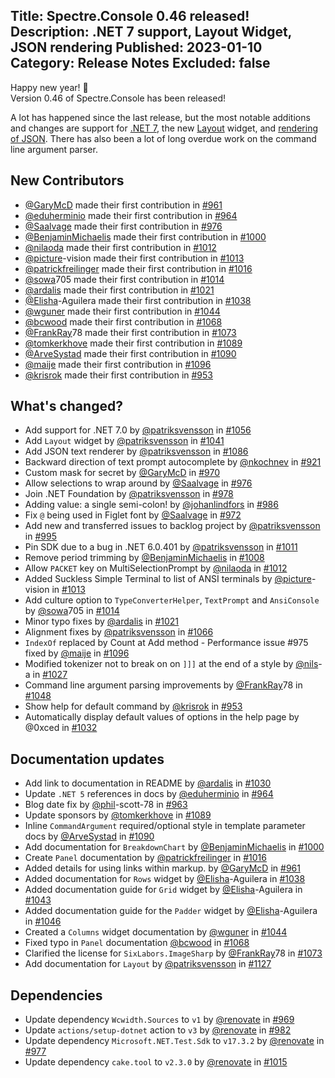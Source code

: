 Title: Spectre.Console 0.46 released!
Description: .NET 7 support, Layout Widget, JSON rendering
Published: 2023-01-10
Category: Release Notes
Excluded: false
---

Happy new year! 🎉  
Version 0.46 of Spectre.Console has been released!

A lot has happened since the last release, but the most notable additions 
and changes are support for [.NET 7](https://devblogs.microsoft.com/dotnet/announcing-dotnet-7/), 
the new [Layout](https://spectreconsole.net/widgets/layout) widget, and 
[rendering of JSON](https://spectreconsole.net/widgets/json). There has also been a lot of long overdue work
on the command line argument parser.

## New Contributors
* [@GaryMcD](https://github.com/GaryMcD) made their first contribution in [#961](https://github.com/spectreconsole/spectre.console/pull/961)
* [@eduherminio](https://github.com/eduherminio) made their first contribution in [#964](https://github.com/spectreconsole/spectre.console/pull/964)
* [@Saalvage](https://github.com/Saalvage) made their first contribution in [#976](https://github.com/spectreconsole/spectre.console/pull/976)
* [@BenjaminMichaelis](https://github.com/BenjaminMichaelis) made their first contribution in [#1000](https://github.com/spectreconsole/spectre.console/pull/1000)
* [@nilaoda](https://github.com/nilaoda) made their first contribution in [#1012](https://github.com/spectreconsole/spectre.console/pull/1012)
* [@picture](https://github.com/picture)-vision made their first contribution in [#1013](https://github.com/spectreconsole/spectre.console/pull/1013)
* [@patrickfreilinger](https://github.com/patrickfreilinger) made their first contribution in [#1016](https://github.com/spectreconsole/spectre.console/pull/1016)
* [@sowa](https://github.com/sowa)705 made their first contribution in [#1014](https://github.com/spectreconsole/spectre.console/pull/1014)
* [@ardalis](https://github.com/ardalis) made their first contribution in [#1021](https://github.com/spectreconsole/spectre.console/pull/1021)
* [@Elisha](https://github.com/Elisha)-Aguilera made their first contribution in [#1038](https://github.com/spectreconsole/spectre.console/pull/1038)
* [@wguner](https://github.com/wguner) made their first contribution in [#1044](https://github.com/spectreconsole/spectre.console/pull/1044)
* [@bcwood](https://github.com/bcwood) made their first contribution in [#1068](https://github.com/spectreconsole/spectre.console/pull/1068)
* [@FrankRay](https://github.com/FrankRay)78 made their first contribution in [#1073](https://github.com/spectreconsole/spectre.console/pull/1073)
* [@tomkerkhove](https://github.com/tomkerkhove) made their first contribution in [#1089](https://github.com/spectreconsole/spectre.console/pull/1089)
* [@ArveSystad](https://github.com/ArveSystad) made their first contribution in [#1090](https://github.com/spectreconsole/spectre.console/pull/1090)
* [@maije](https://github.com/maije) made their first contribution in [#1096](https://github.com/spectreconsole/spectre.console/pull/1096)
* [@krisrok](https://github.com/krisrok) made their first contribution in [#953](https://github.com/spectreconsole/spectre.console/pull/953)

## What's changed?
* Add support for .NET 7.0 by [@patriksvensson](https://github.com/patriksvensson) in [#1056](https://github.com/spectreconsole/spectre.console/pull/1056)
* Add `Layout` widget by [@patriksvensson](https://github.com/patriksvensson) in [#1041](https://github.com/spectreconsole/spectre.console/pull/1041)
* Add JSON text renderer by [@patriksvensson](https://github.com/patriksvensson) in [#1086](https://github.com/spectreconsole/spectre.console/pull/1086)
* Backward direction of text prompt autocomplete by [@nkochnev](https://github.com/nkochnev) in [#921](https://github.com/spectreconsole/spectre.console/pull/921)
* Custom mask for secret by [@GaryMcD](https://github.com/GaryMcD) in [#970](https://github.com/spectreconsole/spectre.console/pull/970)
* Allow selections to wrap around by [@Saalvage](https://github.com/Saalvage) in [#976](https://github.com/spectreconsole/spectre.console/pull/976)
* Join .NET Foundation by [@patriksvensson](https://github.com/patriksvensson) in [#978](https://github.com/spectreconsole/spectre.console/pull/978)
* Adding value: a single semi-colon! by [@johanlindfors](https://github.com/johanlindfors) in [#986](https://github.com/spectreconsole/spectre.console/pull/986)
* Fix `@` being used in Figlet font by [@Saalvage](https://github.com/Saalvage) in [#972](https://github.com/spectreconsole/spectre.console/pull/972)
* Add new and transferred issues to backlog project by [@patriksvensson](https://github.com/patriksvensson) in [#995](https://github.com/spectreconsole/spectre.console/pull/995)
* Pin SDK due to a bug in .NET 6.0.401 by [@patriksvensson](https://github.com/patriksvensson) in [#1011](https://github.com/spectreconsole/spectre.console/pull/1011)
* Remove period trimming by [@BenjaminMichaelis](https://github.com/BenjaminMichaelis) in [#1008](https://github.com/spectreconsole/spectre.console/pull/1008)
* Allow `PACKET` key on MultiSelectionPrompt by [@nilaoda](https://github.com/nilaoda) in [#1012](https://github.com/spectreconsole/spectre.console/pull/1012)
* Added Suckless Simple Terminal to list of ANSI terminals by [@picture](https://github.com/picture)-vision in [#1013](https://github.com/spectreconsole/spectre.console/pull/1013)
* Add culture option to `TypeConverterHelper`, `TextPrompt` and `AnsiConsole` by [@sowa](https://github.com/sowa)705 in [#1014](https://github.com/spectreconsole/spectre.console/pull/1014)
* Minor typo fixes by [@ardalis](https://github.com/ardalis) in [#1021](https://github.com/spectreconsole/spectre.console/pull/1021)
* Alignment fixes by [@patriksvensson](https://github.com/patriksvensson) in [#1066](https://github.com/spectreconsole/spectre.console/pull/1066)
* `IndexOf` replaced by Count at Add method - Performance issue #975 fixed by [@maije](https://github.com/maije) in [#1096](https://github.com/spectreconsole/spectre.console/pull/1096)
* Modified tokenizer not to break on on `]]]` at the end of a style by [@nils](https://github.com/nils)-a in [#1027](https://github.com/spectreconsole/spectre.console/pull/1027)
* Command line argument parsing improvements by [@FrankRay](https://github.com/FrankRay)78 in [#1048](https://github.com/spectreconsole/spectre.console/pull/1048)
* Show help for default command by [@krisrok](https://github.com/krisrok) in [#953](https://github.com/spectreconsole/spectre.console/pull/953)
* Automatically display default values of options in the help page by @0xced in [#1032](https://github.com/spectreconsole/spectre.console/pull/1032)

## Documentation updates
* Add link to documentation in README by [@ardalis](https://github.com/ardalis) in [#1030](https://github.com/spectreconsole/spectre.console/pull/1030)
* Update `.NET 5` references in docs by [@eduherminio](https://github.com/eduherminio) in [#964](https://github.com/spectreconsole/spectre.console/pull/964)
* Blog date fix by [@phil](https://github.com/phil)-scott-78 in [#963](https://github.com/spectreconsole/spectre.console/pull/963)
* Update sponsors by [@tomkerkhove](https://github.com/tomkerkhove) in [#1089](https://github.com/spectreconsole/spectre.console/pull/1089)
* Inline `CommandArgument` required/optional style in template parameter docs by [@ArveSystad](https://github.com/ArveSystad) in [#1090](https://github.com/spectreconsole/spectre.console/pull/1090)
* Add documentation for `BreakdownChart` by [@BenjaminMichaelis](https://github.com/BenjaminMichaelis) in [#1000](https://github.com/spectreconsole/spectre.console/pull/1000)
* Create `Panel` documentation by [@patrickfreilinger](https://github.com/patrickfreilinger) in [#1016](https://github.com/spectreconsole/spectre.console/pull/1016)
* Added details for using links within markup. by [@GaryMcD](https://github.com/GaryMcD) in [#961](https://github.com/spectreconsole/spectre.console/pull/961)
* Added documentation for `Rows` widget by [@Elisha](https://github.com/Elisha)-Aguilera in [#1038](https://github.com/spectreconsole/spectre.console/pull/1038)
* Added documentation guide for `Grid` widget  by [@Elisha](https://github.com/Elisha)-Aguilera in [#1043](https://github.com/spectreconsole/spectre.console/pull/1043)
* Added documentation guide for the `Padder` widget by [@Elisha](https://github.com/Elisha)-Aguilera in [#1046](https://github.com/spectreconsole/spectre.console/pull/1046)
* Created a `Columns` widget documentation by [@wguner](https://github.com/wguner) in [#1044](https://github.com/spectreconsole/spectre.console/pull/1044)
* Fixed typo in `Panel` documentation [@bcwood](https://github.com/bcwood) in [#1068](https://github.com/spectreconsole/spectre.console/pull/1068)
* Clarified the license for `SixLabors.ImageSharp` by [@FrankRay](https://github.com/FrankRay)78 in [#1073](https://github.com/spectreconsole/spectre.console/pull/1073)
* Add documentation for `Layout` by [@patriksvensson](https://github.com/patriksvensson) in [#1127](https://github.com/spectreconsole/spectre.console/pull/1127)

## Dependencies
* Update dependency `Wcwidth.Sources` to `v1` by [@renovate](https://github.com/renovate) in [#969](https://github.com/spectreconsole/spectre.console/pull/969)
* Update `actions/setup-dotnet` action to `v3` by [@renovate](https://github.com/renovate) in [#982](https://github.com/spectreconsole/spectre.console/pull/982)
* Update dependency `Microsoft.NET.Test.Sdk` to `v17.3.2` by [@renovate](https://github.com/renovate) in [#977](https://github.com/spectreconsole/spectre.console/pull/977)
* Update dependency `cake.tool` to `v2.3.0` by [@renovate](https://github.com/renovate) in [#1015](https://github.com/spectreconsole/spectre.console/pull/1015)